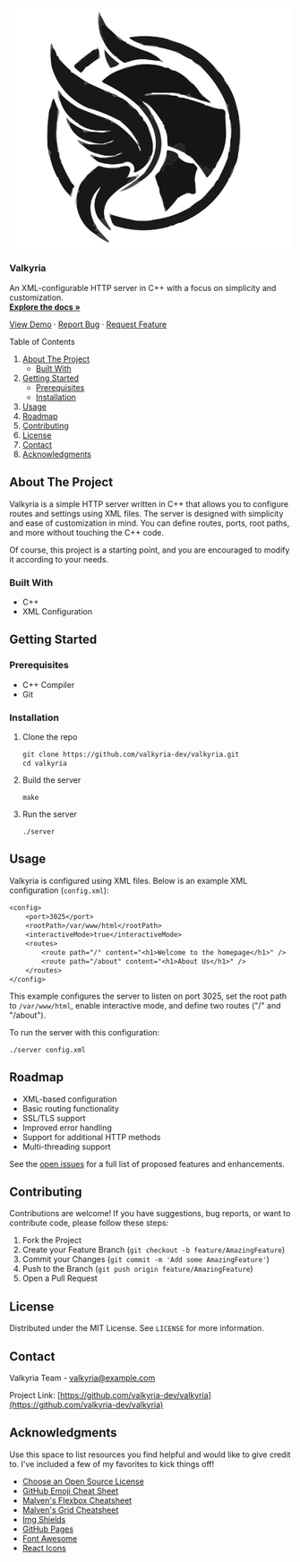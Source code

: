 [![Logo](images/logo.svg)](https://github.com/valkyria-dev/valkyria)

### Valkyria

An XML-configurable HTTP server in C++ with a focus on simplicity and customization.  
[**Explore the docs »**](https://github.com/valkyria-dev/valkyria)  
  
[View Demo](https://github.com/valkyria-dev/valkyria) · [Report Bug](https://github.com/valkyria-dev/valkyria/issues) · [Request Feature](https://github.com/valkyria-dev/valkyria/issues)

Table of Contents

1.  [About The Project](#about-the-project)
    *   [Built With](#built-with)
2.  [Getting Started](#getting-started)
    *   [Prerequisites](#prerequisites)
    *   [Installation](#installation)
3.  [Usage](#usage)
4.  [Roadmap](#roadmap)
5.  [Contributing](#contributing)
6.  [License](#license)
7.  [Contact](#contact)
8.  [Acknowledgments](#acknowledgments)

About The Project
-----------------

Valkyria is a simple HTTP server written in C++ that allows you to configure routes and settings using XML files. The server is designed with simplicity and ease of customization in mind. You can define routes, ports, root paths, and more without touching the C++ code.

Of course, this project is a starting point, and you are encouraged to modify it according to your needs.

### Built With

*   C++
*   XML Configuration

Getting Started
---------------

### Prerequisites

*   C++ Compiler
*   Git

### Installation

1.  Clone the repo
    
        git clone https://github.com/valkyria-dev/valkyria.git
        cd valkyria
    
2.  Build the server
    
        make
    
3.  Run the server
    
        ./server
    

Usage
-----

Valkyria is configured using XML files. Below is an example XML configuration (`config.xml`):

    <config>
        <port>3025</port>
        <rootPath>/var/www/html</rootPath>
        <interactiveMode>true</interactiveMode>
        <routes>
            <route path="/" content="<h1>Welcome to the homepage</h1>" />
            <route path="/about" content="<h1>About Us</h1>" />
        </routes>
    </config>

This example configures the server to listen on port 3025, set the root path to `/var/www/html`, enable interactive mode, and define two routes ("/" and "/about").

To run the server with this configuration:

    ./server config.xml

Roadmap
-------

*   XML-based configuration
*   Basic routing functionality
*   SSL/TLS support
*   Improved error handling
*   Support for additional HTTP methods
*   Multi-threading support

See the [open issues](https://github.com/valkyria-dev/valkyria/issues) for a full list of proposed features and enhancements.

Contributing
------------

Contributions are welcome! If you have suggestions, bug reports, or want to contribute code, please follow these steps:

1.  Fork the Project
2.  Create your Feature Branch (`git checkout -b feature/AmazingFeature`)
3.  Commit your Changes (`git commit -m 'Add some AmazingFeature'`)
4.  Push to the Branch (`git push origin feature/AmazingFeature`)
5.  Open a Pull Request

License
-------

Distributed under the MIT License. See `LICENSE` for more information.

Contact
-------

Valkyria Team - valkyria@example.com

Project Link: [https://github.com/valkyria-dev/valkyria](https://github.com/valkyria-dev/valkyria)

Acknowledgments
---------------

Use this space to list resources you find helpful and would like to give credit to. I've included a few of my favorites to kick things off!

*   [Choose an Open Source License](https://choosealicense.com)
*   [GitHub Emoji Cheat Sheet](https://www.webpagefx.com/tools/emoji-cheat-sheet)
*   [Malven's Flexbox Cheatsheet](https://flexbox.malven.co/)
*   [Malven's Grid Cheatsheet](https://grid.malven.co/)
*   [Img Shields](https://shields.io)
*   [GitHub Pages](https://pages.github.com)
*   [Font Awesome](https://fontawesome.com)
*   [React Icons](https://react-icons.github.io/react-icons/search)
